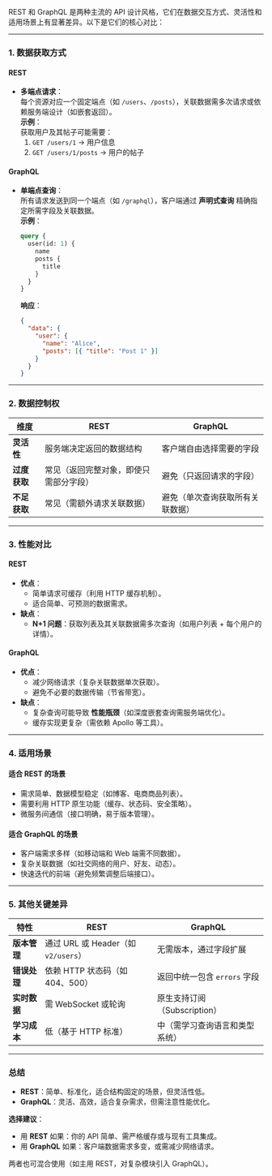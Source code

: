 REST 和 GraphQL 是两种主流的 API 设计风格，它们在数据交互方式、灵活性和适用场景上有显著差异。以下是它们的核心对比：

---

### **1. 数据获取方式**
#### **REST**
- **多端点请求**：  
  每个资源对应一个固定端点（如 `/users`、`/posts`），关联数据需多次请求或依赖服务端设计（如嵌套返回）。  
  **示例**：  
  获取用户及其帖子可能需要：  
  1. `GET /users/1` → 用户信息  
  2. `GET /users/1/posts` → 用户的帖子  

#### **GraphQL**
- **单端点查询**：  
  所有请求发送到同一个端点（如 `/graphql`），客户端通过 **声明式查询** 精确指定所需字段及关联数据。  
  **示例**：  
  ```graphql
  query {
    user(id: 1) {
      name
      posts {
        title
      }
    }
  }
  ```
  **响应**：  
  ```json
  {
    "data": {
      "user": {
        "name": "Alice",
        "posts": [{ "title": "Post 1" }]
      }
    }
  }
  ```

---

### **2. 数据控制权**
| 维度         | REST                          | GraphQL                      |
|--------------|-------------------------------|------------------------------|
| **灵活性**   | 服务端决定返回的数据结构      | 客户端自由选择需要的字段      |
| **过度获取** | 常见（返回完整对象，即使只需部分字段） | 避免（只返回请求的字段）      |
| **不足获取** | 常见（需额外请求关联数据）     | 避免（单次查询获取所有关联数据） |

---

### **3. 性能对比**
#### **REST**
- **优点**：  
  - 简单请求可缓存（利用 HTTP 缓存机制）。  
  - 适合简单、可预测的数据需求。  
- **缺点**：  
  - **N+1 问题**：获取列表及其关联数据需多次查询（如用户列表 + 每个用户的详情）。  

#### **GraphQL**
- **优点**：  
  - 减少网络请求（复杂关联数据单次获取）。  
  - 避免不必要的数据传输（节省带宽）。  
- **缺点**：  
  - 复杂查询可能导致 **性能瓶颈**（如深度嵌套查询需服务端优化）。  
  - 缓存实现更复杂（需依赖 Apollo 等工具）。  

---

### **4. 适用场景**
#### **适合 REST 的场景**
- 需求简单、数据模型稳定（如博客、电商商品列表）。  
- 需要利用 HTTP 原生功能（缓存、状态码、安全策略）。  
- 微服务间通信（接口明确，易于版本管理）。  

#### **适合 GraphQL 的场景**
- 客户端需求多样（如移动端和 Web 端需不同数据）。  
- 复杂关联数据（如社交网络的用户、好友、动态）。  
- 快速迭代的前端（避免频繁调整后端接口）。  

---

### **5. 其他关键差异**
| 特性                | REST                      | GraphQL                    |
|---------------------|---------------------------|----------------------------|
| **版本管理**        | 通过 URL 或 Header（如 `v2/users`） | 无需版本，通过字段扩展       |
| **错误处理**        | 依赖 HTTP 状态码（如 404、500）     | 返回中统一包含 `errors` 字段 |
| **实时数据**        | 需 WebSocket 或轮询         | 原生支持订阅（Subscription） |
| **学习成本**        | 低（基于 HTTP 标准）          | 中（需学习查询语言和类型系统） |

---

### **总结**
- **REST**：简单、标准化，适合结构固定的场景，但灵活性低。  
- **GraphQL**：灵活、高效，适合复杂需求，但需注意性能优化。  

**选择建议**：  
- 用 **REST** 如果：你的 API 简单、需严格缓存或与现有工具集成。  
- 用 **GraphQL** 如果：客户端数据需求多变，或需减少网络请求。  

两者也可混合使用（如主用 REST，对复杂模块引入 GraphQL）。